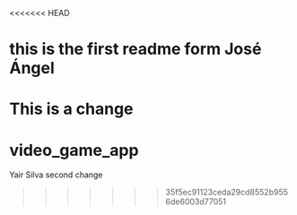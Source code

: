 <<<<<<< HEAD
# this is the first readme form José Ángel

This is a change
=======
# video_game_app
Yair Silva second change
>>>>>>> 35f5ec91123ceda29cd8552b9556de6003d77051
